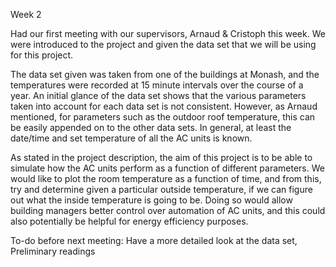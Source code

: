 Week 2

Had our first meeting with our supervisors, Arnaud & Cristoph this week. We were introduced to the project and given the data set that we will be using for this project. 

The data set given was taken from one of the buildings at Monash, and the temperatures were recorded at 15 minute intervals over the course of a year. An initial glance of the data set shows that the various parameters taken into account for each data set is not consistent. However, as Arnaud mentioned, for parameters such as the outdoor roof temperature, this can be easily appended on to the other data sets. In general, at least the date/time and set temperature of all the AC units is known. 

As stated in the project description, the aim of this project is to be able to simulate how the AC units perform as a function of different parameters. We would like to plot the room temperature as a function of time, and from this, try and determine given a particular outside temperature, if we can figure out what the inside temperature is going to be. Doing so would allow building managers better control over automation of AC units, and this could also potentially be helpful for energy efficiency purposes.  

To-do before next meeting: Have a more detailed look at the data set, Preliminary readings
